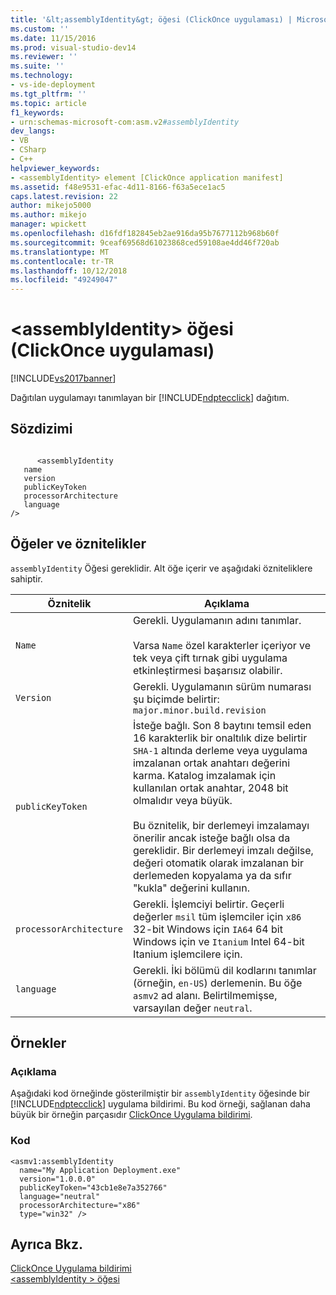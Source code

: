 ```yaml
---
title: '&lt;assemblyIdentity&gt; öğesi (ClickOnce uygulaması) | Microsoft Docs'
ms.custom: ''
ms.date: 11/15/2016
ms.prod: visual-studio-dev14
ms.reviewer: ''
ms.suite: ''
ms.technology:
- vs-ide-deployment
ms.tgt_pltfrm: ''
ms.topic: article
f1_keywords:
- urn:schemas-microsoft-com:asm.v2#assemblyIdentity
dev_langs:
- VB
- CSharp
- C++
helpviewer_keywords:
- <assemblyIdentity> element [ClickOnce application manifest]
ms.assetid: f48e9531-efac-4d11-8166-f63a5ece1ac5
caps.latest.revision: 22
author: mikejo5000
ms.author: mikejo
manager: wpickett
ms.openlocfilehash: d16fdf182845eb2ae916da95b7677112b968b60f
ms.sourcegitcommit: 9ceaf69568d61023868ced59108ae4dd46f720ab
ms.translationtype: MT
ms.contentlocale: tr-TR
ms.lasthandoff: 10/12/2018
ms.locfileid: "49249047"
---
```

# <a name="ltassemblyidentitygt-element-clickonce-application"></a>&lt;assemblyIdentity&gt; öğesi (ClickOnce uygulaması)
[!INCLUDE[vs2017banner](../includes/vs2017banner.md)]

Dağıtılan uygulamayı tanımlayan bir [!INCLUDE[ndptecclick](../includes/ndptecclick-md.md)] dağıtım.  
  
## <a name="syntax"></a>Sözdizimi  
  
```  
  
      <assemblyIdentity   
   name  
   version  
   publicKeyToken  
   processorArchitecture  
   language  
/>  
```  
  
## <a name="elements-and-attributes"></a>Öğeler ve öznitelikler  
 `assemblyIdentity` Öğesi gereklidir. Alt öğe içerir ve aşağıdaki özniteliklere sahiptir.  
  
|Öznitelik|Açıklama|  
|---------------|-----------------|  
|`Name`|Gerekli. Uygulamanın adını tanımlar.<br /><br /> Varsa `Name` özel karakterler içeriyor ve tek veya çift tırnak gibi uygulama etkinleştirmesi başarısız olabilir.|  
|`Version`|Gerekli. Uygulamanın sürüm numarası şu biçimde belirtir: `major.minor.build.revision`|  
|`publicKeyToken`|İsteğe bağlı. Son 8 baytını temsil eden 16 karakterlik bir onaltılık dize belirtir `SHA-1` altında derleme veya uygulama imzalanan ortak anahtarı değerini karma. Katalog imzalamak için kullanılan ortak anahtar, 2048 bit olmalıdır veya büyük.<br /><br /> Bu öznitelik, bir derlemeyi imzalamayı önerilir ancak isteğe bağlı olsa da gereklidir. Bir derlemeyi imzalı değilse, değeri otomatik olarak imzalanan bir derlemeden kopyalama ya da sıfır "kukla" değerini kullanın.|  
|`processorArchitecture`|Gerekli. İşlemciyi belirtir. Geçerli değerler `msil` tüm işlemciler için `x86` 32-bit Windows için `IA64` 64 bit Windows için ve `Itanium` Intel 64-bit Itanium işlemcilere için.|  
|`language`|Gerekli. İki bölümü dil kodlarını tanımlar (örneğin, `en-US`) derlemenin. Bu öğe `asmv2` ad alanı. Belirtilmemişse, varsayılan değer `neutral`.|  
  
## <a name="examples"></a>Örnekler  
  
### <a name="description"></a>Açıklama  
 Aşağıdaki kod örneğinde gösterilmiştir bir `assemblyIdentity` öğesinde bir [!INCLUDE[ndptecclick](../includes/ndptecclick-md.md)] uygulama bildirimi. Bu kod örneği, sağlanan daha büyük bir örneğin parçasıdır [ClickOnce Uygulama bildirimi](../deployment/clickonce-application-manifest.md).  
  
### <a name="code"></a>Kod  
  
```  
<asmv1:assemblyIdentity   
  name="My Application Deployment.exe"   
  version="1.0.0.0"   
  publicKeyToken="43cb1e8e7a352766"   
  language="neutral"   
  processorArchitecture="x86"   
  type="win32" />  
```  
  
## <a name="see-also"></a>Ayrıca Bkz.  
 [ClickOnce Uygulama bildirimi](../deployment/clickonce-application-manifest.md)   
 [\<assemblyIdentity > öğesi](../deployment/assemblyidentity-element-clickonce-deployment.md)



